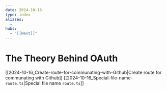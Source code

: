 ```yaml
---
date: 2024-10-16
type: index
aliases:
  -
hubs:
  - "[[Next]]"
---
```


# The Theory Behind OAuth

[[2024-10-16_Create-route-for-communating-with-Github|Create route for communating with Github]]
[[2024-10-16_Special-file-name-`route.ts`|Special file name `route.ts`]]
